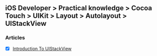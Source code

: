 ## iOS Developer > Practical knowledge > Cocoa Touch > UIKit > Layout > Autolayout > UIStackView

### Articles
- [X] [Introduction To UIStackView](https://www.raywenderlich.com/160646/uistackview-tutorial-introducing-stack-views-2)


